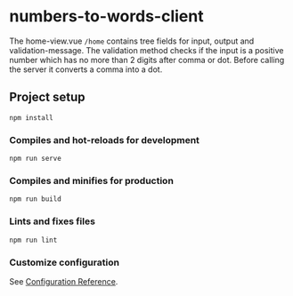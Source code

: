 # numbers-to-words-client
The home-view.vue ```/home``` contains tree fields for input, output and validation-message.
The validation method checks if the input is a positive number which has no more than 2 digits after comma or dot.
Before calling the server it converts a comma into a dot.

## Project setup
```
npm install
```

### Compiles and hot-reloads for development
```
npm run serve
```

### Compiles and minifies for production
```
npm run build
```

### Lints and fixes files
```
npm run lint
```

### Customize configuration
See [Configuration Reference](https://cli.vuejs.org/config/).
